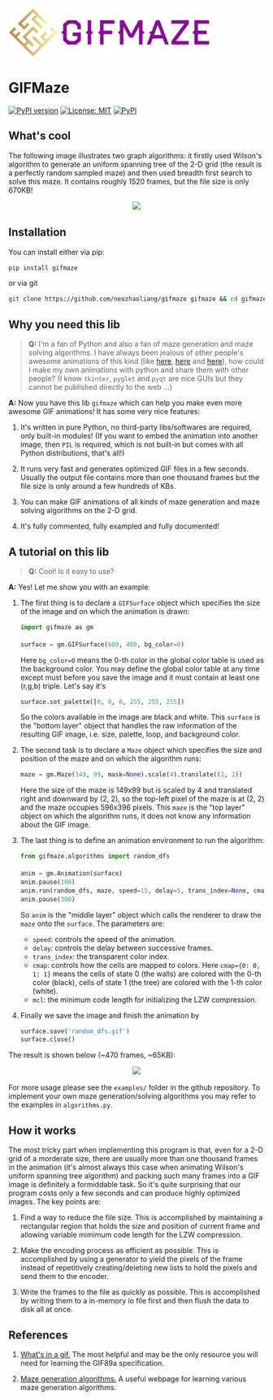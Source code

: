 <p align="left"><img src="logo.svg" width="400"/></p>

# GIFMaze

[![PyPI version](https://badge.fury.io/py/gifmaze.svg)](https://badge.fury.io/py/gifmaze) [![License: MIT](https://img.shields.io/badge/License-MIT-red.svg)](https://opensource.org/licenses/MIT) [![PyPI](https://img.shields.io/pypi/pyversions/pytest.svg)]()


## What's cool

The following image illustrates two graph algorithms: it firstly used Wilson's algorithm to generate an uniform spanning tree of the 2-D grid (the result is a perfectly random sampled maze) and then used breadth first search to solve this maze. It contains roughly 1520 frames, but the file size is only 670KB! 

<p align="center"><img src="https://neozhaoliang.github.io/img/gifmaze/wilson-bfs.gif"></p>


## Installation

You can install either via pip:

```bash
pip install gifmaze
```
or via git

```bash
git clone https://github.com/neozhaoliang/gifmaze gifmaze && cd gifmaze && python setup.py install
```

## Why you need this lib

> **Q:** I'm a fan of Python and also a fan of maze generation and maze solving algorithms. I have always been jealous of other people's awesome animations of this kind (like [here](https://bl.ocks.org/mbostock/11357811), [here](https://bl.ocks.org/mbostock/c03ee31334ee89abad83) and [here](http://weblog.jamisbuck.org/2011/2/7/maze-generation-algorithm-recap)), how could I make my own animations with python and share them with other people? (I know `tkinter`, `pyglet` and `pyqt` are nice GUIs but they cannot be published directly to the web ...)

**A:** Now you have this lib `gifmaze` which can help you make even more awesome GIF animations! It has some very nice features:

1. It's written in pure Python, no third-party libs/softwares are required, only built-in modules! (If you want to embed the animation into another image, then `PIL` is required, which is not built-in but comes with all Python distributions, that's all!)

2. It runs very fast and generates optimized GIF files in a few seconds. Usually the output file contains more than one thousand frames but the file size is only around a few hundreds of KBs.

3. You can make GIF animations of all kinds of maze generation and maze solving algorithms on the 2-D grid. 

4. It's fully commented, fully exampled and fully documented!


## A tutorial on this lib


> **Q:** Cool! Is it easy to use?

**A:** Yes! Let me show you with an example:

1. The first thing is to declare a `GIFSurface` object which specifies the size of the image and on which the animation is drawn:
    ```python
    import gifmaze as gm
    
    surface = gm.GIFSurface(600, 400, bg_color=0)
    ```
    Here `bg_color=0` means the 0-th color in the global color table is used as the background color. You may define the global color table at any time except must before you save the image and it must contain at least one (r,g,b) triple. Let's say it's

    ```python
    surface.set_palette([0, 0, 0, 255, 255, 255])
    ```
    So the colors available in the image are black and white. This `surface` is the "bottom layer" object that handles the raw information of the resulting GIF image, i.e. size, palette, loop, and background color.

2. The second task is to declare a `Maze` object which specifies the size and position of the maze and on which the algorithm runs:

    ```python
    maze = gm.Maze(149, 99, mask=None).scale(4).translate((2, 2))
    ```
    Here the size of the maze is 149x99 but is scaled by 4 and translated right and downward by (2, 2), so the top-left pixel of the maze is at (2, 2) and the maze occupies 596x396 pixels. This `maze` is the "top layer" object on which the algorithm runs, it does not know any information about the GIF image.
    
3. The last thing is to define an animation environment to run the algorithm:

    ```python
    from gifmaze.algorithms import random_dfs
    
    anim = gm.Animation(surface)
    anim.pause(100)
    anim.run(random_dfs, maze, speed=15, delay=5, trans_index=None, cmap={0: 0, 1: 1}, mcl=2, start=(0, 0))
    anim.pause(300)
    ```
    So `anim` is the "middle layer" object which calls the renderer to draw the `maze` onto the `surface`. The parameters are:
    + `speed`: controls the speed of the animation.
    + `delay`: controls the delay between successive frames.
    + `trans_index`: the transparent color index.
    + `cmap`: controls how the cells are mapped to colors. Here `cmap={0: 0, 1: 1}` means the cells of state 0 (the walls) are colored with the 0-th color (black), cells of state 1 (the tree) are colored with the 1-th color (white).
    + `mcl`: the minimum code length for initializing the LZW compression.

4. Finally we save the image and finish the animation by

    ```python
    surface.save('random_dfs.gif')
    surface.close()
    ```
The result is shown below (~470 frames, ~65KB):

<p align="center"><img src="https://neozhaoliang.github.io/img/gifmaze/random_dfs.gif"></p>

For more usage please see the `examples/` folder in the github repository. To implement your own maze generation/solving algorithms you may refer to the examples in `algorithms.py`.


## How it works

The most tricky part when implementing this program is that, even for a 2-D grid of a morderate size, there are usually more than one thousand frames in the animation (it's almost always this case when animating Wilson's uniform spanning tree algorithm) and packing such many frames into a GIF image is definitely a formiddable task. So it's quite surprising that our program costs only a few seconds and can produce highly optimized images. The key points are:

1. Find a way to reduce the file size. This is accomplished by maintaining a rectangular region that holds the size and position of current frame and allowing variable mimimum code length for the LZW compression.

2. Make the encoding process as efficient as possible. This is accomplished by using a generator to yield the pixels of the frame instead of repetitively creating/deleting new lists to hold the pixels and send them to the encoder.

3. Write the frames to the file as quickly as possible. This is accomplished by writing them to a in-memory io file first and then flush the data to disk all at once.


## References

1. [What's in a gif.](http://www.matthewflickinger.com/lab/whatsinagif/bits_and_bytes.asp) The most helpful and may be the only resource you will need for learning the GIF89a specification.

2. [Maze generation algorithms.](http://weblog.jamisbuck.org/2011/2/7/maze-generation-algorithm-recap) A useful webpage for learning various maze generation algorithms. 
